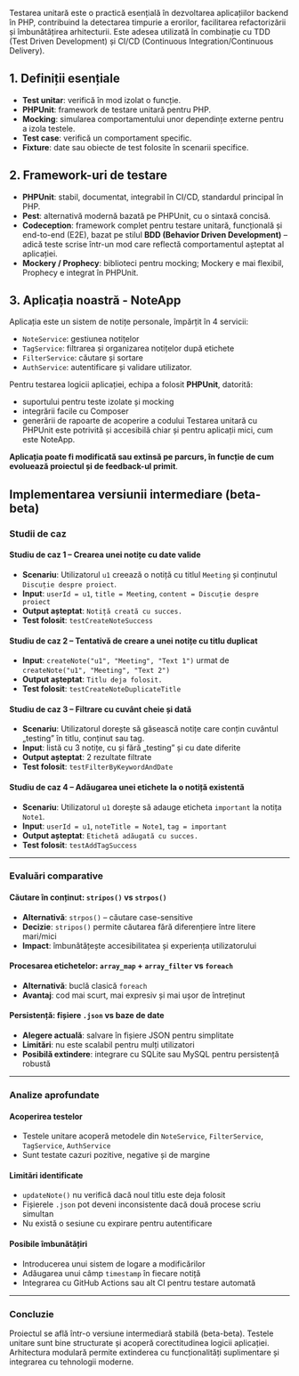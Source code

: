 
Testarea unitară este o practică esențială în dezvoltarea aplicațiilor backend în PHP, contribuind la detectarea timpurie a erorilor, facilitarea refactorizării și îmbunătățirea arhitecturii.
Este adesea utilizată în combinație cu TDD (Test Driven Development) și CI/CD (Continuous Integration/Continuous Delivery).

## 1. Definiții esențiale
- **Test unitar**: verifică în mod izolat o funcție.
- **PHPUnit**: framework de testare unitară pentru PHP.
- **Mocking**: simularea comportamentului unor dependințe externe pentru a izola testele.
- **Test case**: verifică un comportament specific.
- **Fixture**: date sau obiecte de test folosite în scenarii specifice.

## 2. Framework-uri de testare
- **PHPUnit**: stabil, documentat, integrabil în CI/CD, standardul principal în PHP.
- **Pest**: alternativă modernă bazată pe PHPUnit, cu o sintaxă concisă.
- **Codeception**: framework complet pentru testare unitară, funcțională și end-to-end (E2E), bazat pe stilul **BDD (Behavior Driven Development)** – adică teste scrise într-un mod care reflectă comportamentul așteptat al aplicației.
- **Mockery / Prophecy**: biblioteci pentru mocking; Mockery e mai flexibil, Prophecy e integrat în PHPUnit.

## 3. Aplicația noastră - NoteApp 
Aplicația este un sistem de notițe personale, împărțit în 4 servicii:
- `NoteService`: gestiunea notițelor
- `TagService`: filtrarea și organizarea notițelor după etichete
- `FilterService`: căutare și sortare
- `AuthService`: autentificare și validare utilizator.

Pentru testarea logicii aplicației, echipa a folosit **PHPUnit**, datorită:
- suportului pentru teste izolate și mocking
- integrării facile cu Composer
- generării de rapoarte de acoperire a codului
Testarea unitară cu PHPUnit este potrivită și accesibilă chiar și pentru aplicații mici, cum este NoteApp.

**Aplicația poate fi modificată sau extinsă pe parcurs, în funcție de cum evoluează proiectul și de feedback-ul primit**.

## Implementarea versiunii intermediare (beta-beta)
 
### Studii de caz
 
#### Studiu de caz 1 – Crearea unei notițe cu date valide
- **Scenariu**: Utilizatorul `u1` creează o notiță cu titlul `Meeting` și conținutul `Discuție despre proiect`.
- **Input**: `userId = u1`, `title = Meeting`, `content = Discuție despre proiect`
- **Output așteptat**: `Notiță creată cu succes.`
- **Test folosit**: `testCreateNoteSuccess`
 
#### Studiu de caz 2 – Tentativă de creare a unei notițe cu titlu duplicat
- **Input**: `createNote("u1", "Meeting", "Text 1")` urmat de `createNote("u1", "Meeting", "Text 2")`
- **Output așteptat**: `Titlu deja folosit.`
- **Test folosit**: `testCreateNoteDuplicateTitle`
 
#### Studiu de caz 3 – Filtrare cu cuvânt cheie și dată
- **Scenariu**: Utilizatorul dorește să găsească notițe care conțin cuvântul „testing” în titlu, conținut sau tag.
- **Input**: listă cu 3 notițe, cu și fără „testing” și cu date diferite
- **Output așteptat**: 2 rezultate filtrate
- **Test folosit**: `testFilterByKeywordAndDate`
 
#### Studiu de caz 4 – Adăugarea unei etichete la o notiță existentă
- **Scenariu**: Utilizatorul `u1` dorește să adauge eticheta `important` la notița `Note1`.
- **Input**: `userId = u1`, `noteTitle = Note1`, `tag = important`
- **Output așteptat**: `Etichetă adăugată cu succes.`
- **Test folosit**: `testAddTagSuccess`
 
---
 
### Evaluări comparative
 
#### Căutare în conținut: `stripos()` vs `strpos()`
- **Alternativă**: `strpos()` – căutare case-sensitive
- **Decizie**: `stripos()` permite căutarea fără diferențiere între litere mari/mici
- **Impact**: îmbunătățește accesibilitatea și experiența utilizatorului
 
#### Procesarea etichetelor: `array_map` + `array_filter` vs `foreach`
- **Alternativă**: buclă clasică `foreach`
- **Avantaj**: cod mai scurt, mai expresiv și mai ușor de întreținut
 
#### Persistență: fișiere `.json` vs baze de date
- **Alegere actuală**: salvare în fișiere JSON pentru simplitate
- **Limitări**: nu este scalabil pentru mulți utilizatori
- **Posibilă extindere**: integrare cu SQLite sau MySQL pentru persistență robustă
 
---
 
### Analize aprofundate
 
#### Acoperirea testelor
- Testele unitare acoperă metodele din `NoteService`, `FilterService`, `TagService`, `AuthService`
- Sunt testate cazuri pozitive, negative și de margine
 
#### Limitări identificate
- `updateNote()` nu verifică dacă noul titlu este deja folosit
- Fișierele `.json` pot deveni inconsistente dacă două procese scriu simultan
- Nu există o sesiune cu expirare pentru autentificare
 
#### Posibile îmbunătățiri
- Introducerea unui sistem de logare a modificărilor
- Adăugarea unui câmp `timestamp` în fiecare notiță
- Integrarea cu GitHub Actions sau alt CI pentru testare automată
 
---
 
### Concluzie
 
Proiectul se află într-o versiune intermediară stabilă (beta-beta). Testele unitare sunt bine structurate și acoperă corectitudinea logicii aplicației. Arhitectura modulară permite extinderea cu funcționalități suplimentare și integrarea cu tehnologii moderne.
